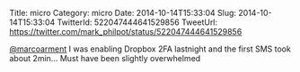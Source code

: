 Title: micro
Category: micro
Date: 2014-10-14T15:33:04
Slug: 2014-10-14T15:33:04
TwitterId: 522047444641529856
TweetUrl: https://twitter.com/mark_philpot/status/522047444641529856

[@marcoarment](https://twitter.com/marcoarment) I was enabling Dropbox 2FA lastnight and the first SMS took about 2min… Must have been slightly overwhelmed